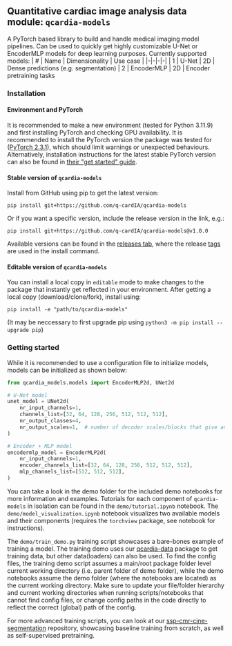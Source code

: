 ## Quantitative cardiac image analysis data module: `qcardia-models`

A PyTorch based library to build and handle medical imaging model pipelines. Can be used to quickly get highly customizable U-Net or EncoderMLP models for deep learning purposes. Currently supported models:
| # | Name | Dimensionality | Use case |
|-|-|-|-|
| 1 | U-Net   | 2D | Dense predictions (e.g. segmentation)
| 2 | EncoderMLP | 2D | Encoder pretraining tasks


### Installation
#### Environment and PyTorch
It is recommended to make a new environment (tested for Python 3.11.9) and first installing PyTorch and checking GPU availability. It is recommended to install the PyTorch version the package was tested for ([PyTorch 2.3.1](https://pytorch.org/get-started/previous-versions/#v231)), which should limit warnings or unexpected behaviours. Alternatively, installation instructions for the latest stable PyTorch version can also be found in [their "get started" guide](https://pytorch.org/get-started/locally/).

#### Stable version of `qcardia-models`
Install from GitHub using pip to get the latest version:
```
pip install git+https://github.com/q-cardIA/qcardia-models
```

Or if you want a specific version, include the release version in the link, e.g.:
```
pip install git+https://github.com/q-cardIA/qcardia-models@v1.0.0
```

Available versions can be found in the [releases tab](https://github.com/q-cardIA/qcardia-models/releases), where the release [tags](https://github.com/q-cardIA/qcardia-models/tags) are used in the install command.

#### Editable version of `qcardia-models`
You can install a local copy in `editable` mode to make changes to the package that instantly get reflected in your environment. After getting a local copy (download/clone/fork), install using:
```
pip install -e "path/to/qcardia-models"
```
(It may be neccessary to first upgrade pip using `python3 -m pip install --upgrade pip`)

### Getting started
While it is recommended to use a configuration file to initialize models, models can be initialized as shown below:

```python
from qcardia_models.models import EncoderMLP2d, UNet2d

# U-Net model
unet_model = UNet2d(
    nr_input_channels=1,
    channels_list=[32, 64, 128, 256, 512, 512, 512],
    nr_output_classes=4,
    nr_output_scales=1,  # number of decoder scales/blocks that give an output
)

# Encoder + MLP model
encodermlp_model = EncoderMLP2d(
    nr_input_channels=1,
    encoder_channels_list=[32, 64, 128, 256, 512, 512, 512],
    mlp_channels_list=[512, 512, 512],
)
```

You can take a look in the demo folder for the included demo notebooks for more information and examples. Tutorials for each component of `qcardia-models` in isolation can be found in the `demo/tutorial.ipynb` notebook. The `demo/model_visualization.ipynb` notebook visualizes two available models and their components (requires the `torchview` package, see notebook for instructions).

The `demo/train_demo.py` training script showcases a bare-bones example of training a model. The training demo uses our [qcardia-data](https://github.com/q-cardIA/qcardia-data) package to get training data, but other data(loaders) can also be used. To find the config files, the training demo script assumes a main/root package folder level current working directory (i.e. parent folder of demo folder), while the demo notebooks assume the demo folder (where the notebooks are located) as the current working directory. Make sure to update your file/folder hierarchy and current working directories when running scripts/notebooks that cannot find config files, or change config paths in the code directly to reflect the correct (global) path of the config.

For more advanced training scripts, you can look at our [ssp-cmr-cine-segmentation](https://github.com/q-cardIA/ssp-cmr-cine-segmentation) repository, showcasing baseline training from scratch, as well as self-supervised pretraining.
